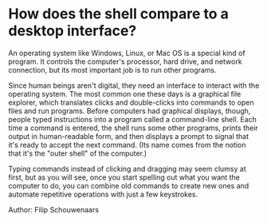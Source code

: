 # How does the shell compare to a desktop interface?
An operating system like Windows, Linux, or Mac OS is a special kind of program. It controls the computer's processor, hard drive, and network connection, but its most important job is to run other programs.

Since human beings aren't digital, they need an interface to interact with the operating system. The most common one these days is a graphical file explorer, which translates clicks and double-clicks into commands to open files and run programs. Before computers had graphical displays, though, people typed instructions into a program called a command-line shell. Each time a command is entered, the shell runs some other programs, prints their output in human-readable form, and then displays a prompt to signal that it's ready to accept the next command. (Its name comes from the notion that it's the "outer shell" of the computer.)

Typing commands instead of clicking and dragging may seem clumsy at first, but as you will see, once you start spelling out what you want the computer to do, you can combine old commands to create new ones and automate repetitive operations with just a few keystrokes.

Author: Filip Schouwenaars